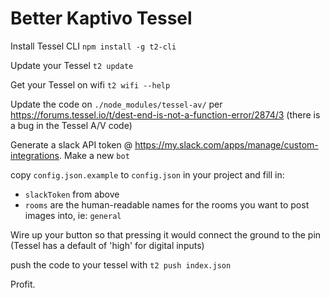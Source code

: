 # Better Kaptivo Tessel

Install Tessel CLI
`npm install -g t2-cli`

Update your Tessel
`t2 update`

Get your Tessel on wifi
`t2 wifi --help`

Update the code on `./node_modules/tessel-av/` per https://forums.tessel.io/t/dest-end-is-not-a-function-error/2874/3
(there is a bug in the Tessel A/V code)

Generate a slack API token @ https://my.slack.com/apps/manage/custom-integrations.  Make a new `bot`

copy `config.json.example` to `config.json` in your project and fill in:
- `slackToken` from above
- `rooms` are the human-readable names for the rooms you want to post images into, ie: `general`

Wire up your button so that pressing it would connect the ground to the pin (Tessel has a default of 'high' for digital inputs)

push the code to your tessel with `t2 push index.json`

Profit.
